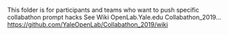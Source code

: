 This folder is for participants and teams who want to push specific collabathon prompt hacks
See Wiki OpenLab.Yale.edu Collabathon_2019... https://github.com/YaleOpenLab/Collabathon_2019/wiki
